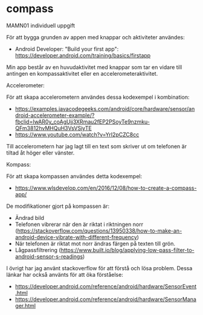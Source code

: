 # compass

MAMN01 individuell uppgift

För att bygga grunden av appen med knappar och aktiviteter användes:
- Android Developer: "Build your first app": https://developer.android.com/training/basics/firstapp 

Min app består av en huvudaktivitet med knappar som tar en vidare till antingen en kompassaktivitet eller en accelerometeraktivitet.

Accelerometer:

För att skapa accelerometern användes dessa kodexempel i kombination:
- https://examples.javacodegeeks.com/android/core/hardware/sensor/android-accelerometer-example/?fbclid=IwAR0y_coAgUjj3XRmau2fEP2PSoyTe9nzmku-QFm3812hvMHQuH3VsVSiyTE 
- https://www.youtube.com/watch?v=YrI2pCZC8cc 

Till accelerometern har jag lagt till en text som skriver ut om telefonen är tiltad åt höger eller vänster.

Kompass:

För att skapa kompassen användes detta kodexempel:
- https://www.wlsdevelop.com/en/2016/12/08/how-to-create-a-compass-app/ 

De modifikationer gjort på kompassen är:
- Ändrad bild
- Telefonen vibrerar när den är riktat i riktningen norr (https://stackoverflow.com/questions/13950338/how-to-make-an-android-device-vibrate-with-different-frequency)
- När telefonen är riktat mot norr ändras färgen på texten till grön.
- Lågpassfiltrering (https://www.built.io/blog/applying-low-pass-filter-to-android-sensor-s-readings)

I övrigt har jag använt stackoverflow för att förstå och lösa problem.
Dessa länkar har också använts för att öka förståelse:
- https://developer.android.com/reference/android/hardware/SensorEvent.html
- https://developer.android.com/reference/android/hardware/SensorManager.html
